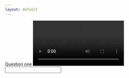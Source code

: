 ```yaml
---
layout: default
---
```


Question one
![](./media/1_e.mov)
<input type="text" id="name" name="name"/>
